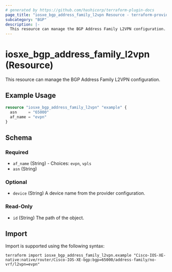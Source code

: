 ```yaml
---
# generated by https://github.com/hashicorp/terraform-plugin-docs
page_title: "iosxe_bgp_address_family_l2vpn Resource - terraform-provider-iosxe"
subcategory: "BGP"
description: |-
  This resource can manage the BGP Address Family L2VPN configuration.
---
```


# iosxe_bgp_address_family_l2vpn (Resource)

This resource can manage the BGP Address Family L2VPN configuration.

## Example Usage

```terraform
resource "iosxe_bgp_address_family_l2vpn" "example" {
  asn     = "65000"
  af_name = "evpn"
}
```

<!-- schema generated by tfplugindocs -->
## Schema

### Required

- `af_name` (String) - Choices: `evpn`, `vpls`
- `asn` (String)

### Optional

- `device` (String) A device name from the provider configuration.

### Read-Only

- `id` (String) The path of the object.

## Import

Import is supported using the following syntax:

```shell
terraform import iosxe_bgp_address_family_l2vpn.example "Cisco-IOS-XE-native:native/router/Cisco-IOS-XE-bgp:bgp=65000/address-family/no-vrf/l2vpn=evpn"
```
